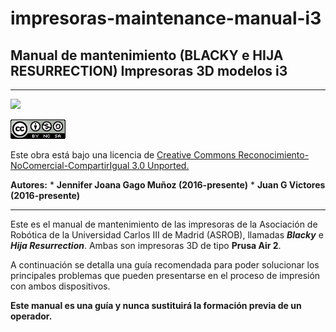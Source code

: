 # impresoras-maintenance-manual-i3

## **Manual de mantenimiento (BLACKY e HIJA RESURRECTION)  Impresoras 3D modelos i3**


---



![](https://avatars1.githubusercontent.com/u/6586261?v=3&s=200)


![](cc.png)

Este obra está bajo una licencia de [Creative Commons Reconocimiento-NoComercial-CompartirIgual 3.0 Unported.
](http://creativecommons.org/licenses/by-nc-sa/3.0/deed.es_ES)

**Autores:** 
* 
**Jennifer Joana Gago Muñoz (2016-presente)**
* 
**Juan G Victores (2016-presente)**


---


Este es el manual de mantenimiento de las impresoras de la Asociación de Robótica de la Universidad Carlos III de Madrid (ASROB), llamadas ***Blacky*** e ***Hija Resurrection***. Ambas son impresoras 3D de tipo **Prusa Air 2**.

A continuación se detalla una guía recomendada para poder solucionar los principales problemas que pueden presentarse en el proceso de impresión con ambos dispositivos.

**Este manual es una guía y nunca sustituirá la formación previa de un operador.**

